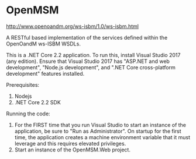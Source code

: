 # OpenMSM
http://www.openoandm.org/ws-isbm/1.0/ws-isbm.html

A RESTful based implementation of the services defined within the OpenOandM ws-ISBM WSDLs. 

This is a .NET Core 2.2 application. To run this, install Visual Studio 2017 (any edition).
Ensure that Visual Studio 2017 has "ASP.NET and web development", "Node.js development", and ".NET Core cross-platform development" features installed.

Prerequisites:
1) Nodejs
2) .NET Core 2.2 SDK 

Running the code:
1) For the FIRST time that you run Visual Studio to start an instance of the application, be sure to "Run as Administrator". On startup for the first time, the application creates a machine environment variable that it must leverage and this requires elevated privileges. 
2) Start an instance of the OpenMSM.Web project.
